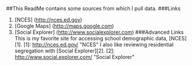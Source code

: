 ##This ReadMe contains some sources from which I pull data.
###Links
1. [NCES] (http://nces.ed.gov)
2. [Google Maps] (http://maps.google.com)
3. [Social Explorer] (http://www.socialexplorer.com)
###Advanced Links
This is my favorite site for accessing school demographic data, [NCES][1].
[1]: http://nces.ed.gov/ "NCES"
I also like reviewing residential segregation with [Social Explorer][2].
[2]: http://www.social.explorer.com/ "Social Explorer"
